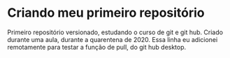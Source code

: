 # Criando meu primeiro repositório
 Primeiro repositório versionado, estudando o curso de git e git hub. Criado durante uma aula, durante a quarentena de 2020.
Essa linha eu adicionei remotamente para testar a função de pull, do git hub desktop.
